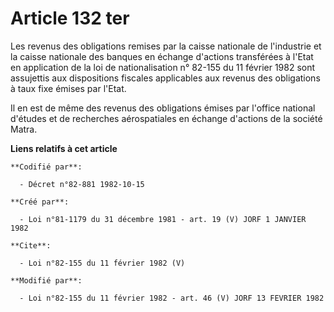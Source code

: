 # Article 132 ter

Les revenus des obligations remises par la caisse nationale de l'industrie et la caisse nationale des banques en échange
d'actions transférées à l'Etat en application de la loi de nationalisation n° 82-155 du 11 février 1982 sont assujettis aux
dispositions fiscales applicables aux revenus des obligations à taux fixe émises par l'Etat. 

Il en est de même des revenus des obligations émises par l'office national d'études et de recherches aérospatiales en échange
d'actions de la société Matra.

**Liens relatifs à cet article**

	**Codifié par**:

	  - Décret n°82-881 1982-10-15

	**Créé par**:

	  - Loi n°81-1179 du 31 décembre 1981 - art. 19 (V) JORF 1 JANVIER 1982

	**Cite**:

	  - Loi n°82-155 du 11 février 1982 (V)

	**Modifié par**:

	  - Loi n°82-155 du 11 février 1982 - art. 46 (V) JORF 13 FEVRIER 1982
